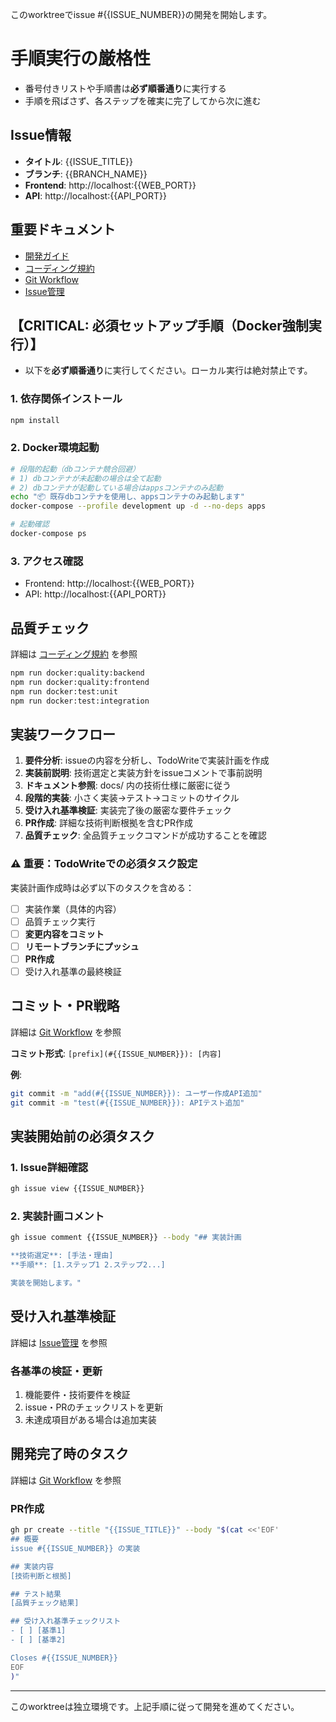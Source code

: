 このworktreeでissue #{{ISSUE_NUMBER}}の開発を開始します。

# 手順実行の厳格性

- 番号付きリストや手順書は**必ず順番通り**に実行する
- 手順を飛ばさず、各ステップを確実に完了してから次に進む

## Issue情報

- **タイトル**: {{ISSUE_TITLE}}
- **ブランチ**: {{BRANCH_NAME}}
- **Frontend**: http://localhost:{{WEB_PORT}}
- **API**: http://localhost:{{API_PORT}}

## 重要ドキュメント

- [開発ガイド](docs/03_development/01_getting_started.md)
- [コーディング規約](docs/03_development/02_coding_standards.md)
- [Git Workflow](docs/03_development/04_git_workflow.md)
- [Issue管理](docs/03_development/06_issue_management.md)

## 【CRITICAL: 必須セットアップ手順（Docker強制実行）】

- 以下を**必ず順番通り**に実行してください。ローカル実行は絶対禁止です。

### 1. 依存関係インストール

```bash
npm install
```

### 2. Docker環境起動

```bash
# 段階的起動（dbコンテナ競合回避）
# 1) dbコンテナが未起動の場合は全て起動
# 2) dbコンテナが起動している場合はappsコンテナのみ起動
echo "📦 既存dbコンテナを使用し、appsコンテナのみ起動します"
docker-compose --profile development up -d --no-deps apps

# 起動確認
docker-compose ps
```

### 3. アクセス確認

- Frontend: http://localhost:{{WEB_PORT}}
- API: http://localhost:{{API_PORT}}

## 品質チェック

詳細は [コーディング規約](docs/03_development/02_coding_standards.md) を参照

```bash
npm run docker:quality:backend
npm run docker:quality:frontend
npm run docker:test:unit
npm run docker:test:integration
```

## 実装ワークフロー

1. **要件分析**: issueの内容を分析し、TodoWriteで実装計画を作成
2. **実装前説明**: 技術選定と実装方針をissueコメントで事前説明
3. **ドキュメント参照**: docs/ 内の技術仕様に厳密に従う
4. **段階的実装**: 小さく実装→テスト→コミットのサイクル
5. **受け入れ基準検証**: 実装完了後の厳密な要件チェック
6. **PR作成**: 詳細な技術判断根拠を含むPR作成
7. **品質チェック**: 全品質チェックコマンドが成功することを確認

### ⚠️ 重要：TodoWriteでの必須タスク設定

実装計画作成時は必ず以下のタスクを含める：

- [ ] 実装作業（具体的内容）
- [ ] 品質チェック実行
- [ ] **変更内容をコミット**
- [ ] **リモートブランチにプッシュ**
- [ ] **PR作成**
- [ ] 受け入れ基準の最終検証

## コミット・PR戦略

詳細は [Git Workflow](docs/03_development/04_git_workflow.md#コミット規約) を参照

**コミット形式**: `[prefix](#{{ISSUE_NUMBER}}): [内容]`

**例**:

```bash
git commit -m "add(#{{ISSUE_NUMBER}}): ユーザー作成API追加"
git commit -m "test(#{{ISSUE_NUMBER}}): APIテスト追加"
```

## 実装開始前の必須タスク

### 1. Issue詳細確認

```bash
gh issue view {{ISSUE_NUMBER}}
```

### 2. 実装計画コメント

```bash
gh issue comment {{ISSUE_NUMBER}} --body "## 実装計画

**技術選定**: [手法・理由]
**手順**: [1.ステップ1 2.ステップ2...]

実装を開始します。"
```

## 受け入れ基準検証

詳細は [Issue管理](docs/03_development/06_issue_management.md#受け入れ基準検証) を参照

### 各基準の検証・更新

1. 機能要件・技術要件を検証
2. issue・PRのチェックリストを更新
3. 未達成項目がある場合は追加実装

## 開発完了時のタスク

詳細は [Git Workflow](docs/03_development/04_git_workflow.md#pr-ワークフロー) を参照

### PR作成

```bash
gh pr create --title "{{ISSUE_TITLE}}" --body "$(cat <<'EOF'
## 概要
issue #{{ISSUE_NUMBER}} の実装

## 実装内容
[技術判断と根拠]

## テスト結果
[品質チェック結果]

## 受け入れ基準チェックリスト
- [ ] [基準1]
- [ ] [基準2]

Closes #{{ISSUE_NUMBER}}
EOF
)"
```

---

このworktreeは独立環境です。上記手順に従って開発を進めてください。

